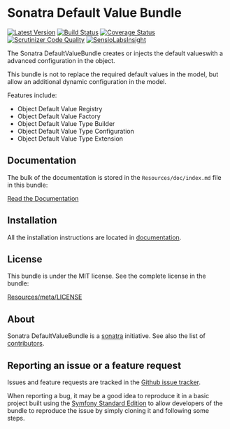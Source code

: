 Sonatra Default Value Bundle
============================

[![Latest Version](https://img.shields.io/packagist/v/sonatra/default-value-bundle.svg)](https://packagist.org/packages/sonatra/default-value-bundle)
[![Build Status](https://travis-ci.org/sonatra/SonatraDefaultValueBundle.svg)](https://travis-ci.org/sonatra/SonatraDefaultValueBundle)
[![Coverage Status](https://img.shields.io/coveralls/sonatra/SonatraDefaultValueBundle.svg)](https://coveralls.io/r/sonatra/SonatraDefaultValueBundle)
[![Scrutinizer Code Quality](https://scrutinizer-ci.com/g/sonatra/SonatraDefaultValueBundle/badges/quality-score.png)](https://scrutinizer-ci.com/g/sonatra/SonatraDefaultValueBundle)
[![SensioLabsInsight](https://insight.sensiolabs.com/projects/b5cced51-b0ef-4216-9733-21e1c93f4231/mini.png)](https://insight.sensiolabs.com/projects/b5cced51-b0ef-4216-9733-21e1c93f4231)

The Sonatra DefaultValueBundle creates or injects the default values ​​with a advanced configuration in the object.

This bundle is not to replace the required default values ​​in the model, but allow an additional dynamic configuration
in the model.

Features include:

- Object Default Value Registry
- Object Default Value Factory
- Object Default Value Type Builder
- Object Default Value Type Configuration
- Object Default Value Type Extension

Documentation
-------------

The bulk of the documentation is stored in the `Resources/doc/index.md`
file in this bundle:

[Read the Documentation](Resources/doc/index.md)

Installation
------------

All the installation instructions are located in [documentation](Resources/doc/index.md).

License
-------

This bundle is under the MIT license. See the complete license in the bundle:

[Resources/meta/LICENSE](Resources/meta/LICENSE)

About
-----

Sonatra DefaultValueBundle is a [sonatra](https://github.com/sonatra) initiative.
See also the list of [contributors](https://github.com/sonatra/SonatraDefaultValueBundle/contributors).

Reporting an issue or a feature request
---------------------------------------

Issues and feature requests are tracked in the [Github issue tracker](https://github.com/sonatra/SonatraDefaultValueBundle/issues).

When reporting a bug, it may be a good idea to reproduce it in a basic project
built using the [Symfony Standard Edition](https://github.com/symfony/symfony-standard)
to allow developers of the bundle to reproduce the issue by simply cloning it
and following some steps.
